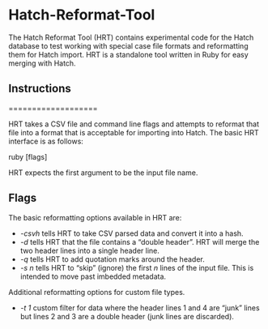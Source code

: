 Hatch-Reformat-Tool
===================

The Hatch Reformat Tool (HRT) contains experimental code for the Hatch database to test working with special case file formats and reformatting them for Hatch import.  HRT is a standalone tool written in Ruby for easy merging with Hatch.

## Instructions
===================

HRT takes a CSV file and command line flags and attempts to reformat that file into a format that is acceptable for importing into Hatch.  The basic HRT interface is as follows:

ruby <filename> [flags]

HRT expects the first argument to be the input file name.

## Flags

The basic reformatting options available in HRT are:

* *-csvh*  tells HRT to take CSV parsed data and convert it into a hash.
* *-d*  tells HRT that the file contains a “double header”.  HRT will merge the two header lines into a single header line.
* *-q* tells HRT to add quotation marks around the header.
* *-s n*  tells HRT to “skip” (ignore) the first *n* lines of the input file.  This is intended to move past imbedded metadata.

Additional reformatting options for custom file types.

* *-t 1*  custom filter for data where the header lines 1 and 4 are “junk” lines but lines 2 and 3 are a double header (junk lines are discarded).
